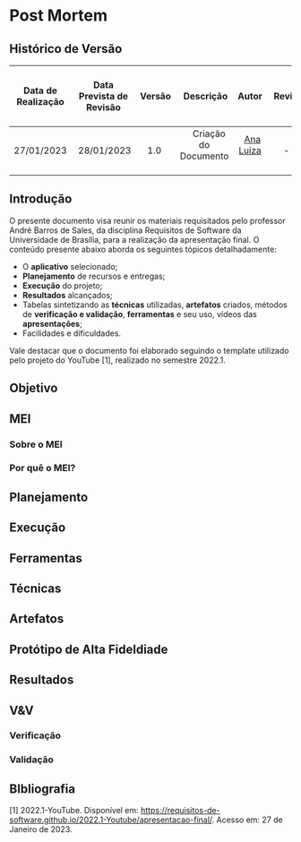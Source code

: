 # Post Mortem

## <a>Histórico de Versão</a>

| Data de Realização | Data Prevista de Revisão | Versão |          Descrição           |                   Autor                    |                    Revisor                    |
| :----------------: | :----------------------: | :----: | :--------------------------: | :----------------------------------------: | :-------------------------------------------: |
|     27/01/2023     |        28/01/2023        |  1.0   |     Criação do Documento     |   [Ana Luiza](https://github.com/AnHoff)   | -   |

## <a>Introdução</a>
O presente documento visa reunir os materiais requisitados pelo professor André Barros de Sales, da disciplina Requisitos de Software da Universidade de Brasília, para a realização da apresentação final. O conteúdo presente abaixo aborda os seguintes tópicos detalhadamente:

* O **aplicativo** selecionado;
* **Planejamento** de recursos e entregas;
* **Execução** do projeto;
* **Resultados** alcançados;
* Tabelas sintetizando as **técnicas** utilizadas, **artefatos** criados, métodos de **verificação e validação**, **ferramentas** e seu uso, vídeos das **apresentações**;
* Facilidades e dificuldades.

Vale destacar que o documento foi elaborado seguindo o template utilizado pelo projeto do YouTube [1], realizado no semestre 2022.1.

## <a>Objetivo</a>



## <a>MEI</a>
### <a>Sobre o MEI</a>


### <a>Por quê o MEI?</a>



## <a>Planejamento</a>



## <a>Execução</a>



## <a>Ferramentas</a>



## <a>Técnicas</a>



## <a>Artefatos</a>



## <a>Protótipo de Alta Fideldiade</a>



## <a>Resultados</a>



## <a>V&V</a>
### <a>Verificação</a>



### <a>Validação</a>



## <a>BIbliografia</a>
[1] 2022.1-YouTube. Disponível em: https://requisitos-de-software.github.io/2022.1-Youtube/apresentacao-final/. Acesso em: 27 de Janeiro de 2023.